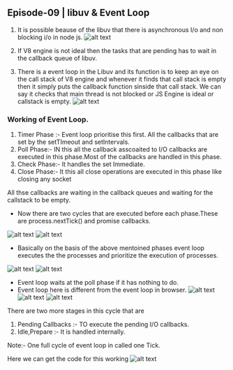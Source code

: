## Episode-09 | libuv & Event Loop

1. It is possible beause of the libuv that there is asynchronous I/o and non blocking i/o in node js.
![alt text](image.png)

2. If V8 engine is not ideal then the tasks that are pending has to wait in the callback queue of libuv.
3. There is a event loop in the Libuv and its function is to keep an eye on the call stack of V8 engine and whenever it finds that call stack is empty then it simply puts the callback function sinside that call stack. We can say it checks that main thread is not blocked or JS Engine is ideal or callstack is empty.
   ![alt text](image-1.png)

### Working of Event Loop.

1. Timer Phase :- Event loop prioritise this first. All the callbacks that are set by the setTImeout and setIntervals.
2. Poll Phase:- IN this all the callback asscoaited to I/O callbacks are executed in this phase.Most of the callbacks are handled in this phase.
3. Check Phase:- It handles the set Immediate.
4. Close Phase:- It this all close operations are executed in this phase like closing any socket 

All thse callbacks are waiting in the callback queues and waiting for the callstack to be empty.

- Now there are two cycles that are executed before each phase.These are process.nextTick() and promise callbacks.

![alt text](image-2.png)
![alt text](image-3.png)

- Basically on the basis of the above mentoined phases event loop executes the the processes and prioritize the execution of processes.

![alt text](image-4.png)
![alt text](image-5.png)
- Event loop waits at the poll phase if it has nothing to do.
- Event loop here is different from the event loop in browser.
![alt text](image-6.png) 
![alt text](image-7.png)
![alt text](image-8.png)

There are two more stages in this cycle that are 

1. Pending Callbacks :- TO execute the pending I/O callbacks.
2. Idle,Prepare :- It is handled internally.

Note:- One full cycle of event loop in called one Tick.

Here we can get the code for this working 
![alt text](image-9.png)